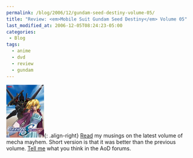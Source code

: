 ```yaml
---
permalink: /blog/2006/12/gundam-seed-destiny-volume-05/
title: "Review: <em>Mobile Suit Gundam Seed Destiny</em> Volume 05"
last_modified_at: 2006-12-05T08:24:23-05:00
categories:
 - Blog
tags:
  - anime
  - dvd
  - review
  - gundam
---
```


![Mobile Suit Gundam Seed Destiny Volume 05](/assets/images/reviews/gundam_seed_destiny-volume05.jpg){: .align-right}
[Read](http://www.animeondvd.com/reviews2/disc_reviews/5756.php) my musings on the latest volume of mecha mayhem. Short
version is that it was better than the previous volume. [Tell me](http://www.animeondvd.com/forum/showtopic.php?tid/15224/)
what you think in the AoD forums.